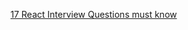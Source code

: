 [17 React Interview Questions must know](https://dev.to/ruppysuppy/17-react-interview-questions-you-must-know-as-a-developer-in-2025-1o6f)
